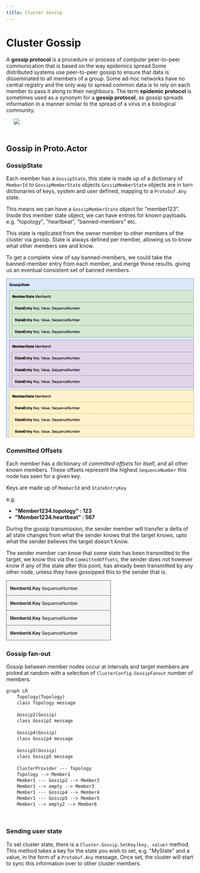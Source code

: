 ```yaml
---
title: Cluster Gossip
---
```


# Cluster Gossip

A **gossip protocol** is a procedure or process of computer peer-to-peer communication that is based on the way epidemics spread.Some distributed systems use peer-to-peer gossip to ensure that data is disseminated to all members of a group. Some ad-hoc networks have no central registry and the only way to spread common data is to rely on each member to pass it along to their neighbours. The term **epidemic protocol** is sometimes used as a synonym for a **gossip protocol**, as gossip spreads information in a manner similar to the spread of a virus in a biological community.

<img src="../../images/Gossip-all-blue.png" style="max-height:400px;margin-bottom:20px;margin-left:20px">

## Gossip in Proto.Actor

### GossipState

Each member has a `GossipState`, this state is made up of a dictionary of `MemberId` to `GossipMemberState` objects
`GossipMemberState` objects are in turn dictionaries of keys, system and user defined, mapping to a `Protobuf.Any` state.

This means we can have a `GossipMemberState` object for "member123".
Inside this member state object, we can have entries for known payloads.
e.g. "topology", "heartbeat", "banned-members" etc.

This state is replicated from the owner member to other members of the cluster via gossip.
State is always defined per member, allowing us to know what other members see and know.

To get a complete view of say banned-members, we could take the banned-member entry from each member, and merge those results. giving us an eventual consistent set of banned members.

![Gossip](images/gossip.png)

### Committed Offsets

Each member has a dictionary of _committed offsets_ for itself, and all other known members.
These offsets represent the highest `SequenceNumber` this node has seen for a given key.

Keys are made up of `MemberId` and `StateEntryKey`

e.g.

- **"Member1234.topology" : 123**
- **"Member1234.heartbeat" : 567**

During the gossip transmission, the sender member will transfer a delta of all state changes from what the sender knows that the target knows, upto what the sender believes the target doesn't know.

The sender member can _know_ that some state has been transmitted to the target, we know this via the `CommittedOffsets`, the sender does not however know if any of the state after this point, has already been transmitted by any other node, unless they have gossipped this to the sender that is.

![Gossip Offsets](images/gossipoffsets.png)

### Gossip fan-out

Gossip between member nodes occur at intervals and target members are picked at random with a selection of `ClusterConfig.GossipFanout` number of members.

```mermaid
graph LR
    Topology(Topology)
    class Topology message

    Gossip2(Gossip)
    class Gossip2 message

    Gossip4(Gossip)
    class Gossip4 message

    Gossip5(Gossip)
    class Gossip5 message

    ClusterProvider --- Topology
    Topology --> Member1
    Member1 --- Gossip2 --> Member2
    Member1 --> empty --> Member3
    Member1 --- Gossip4 --> Member4
    Member1 --- Gossip5 --> Member5
    Member1 --> empty2 --> Member6



```

### Sending user state

To set cluster state, there is a `Cluster.Gossip.SetKey(key, value)` method.
This method takes a key for the state you wish to set, e.g. "MyState" and a value, in the form of a `Protobuf.Any` message.
Once set, the cluster will start to sync this information over to other cluster members.
